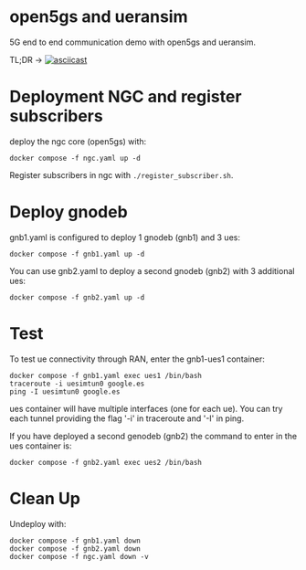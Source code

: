 # open5gs and ueransim 

5G end to end communication demo with open5gs and ueransim.

TL;DR -> [![asciicast](https://asciinema.org/a/617049.png)](https://asciinema.org/a/617049)


# Deployment NGC and register subscribers

deploy the ngc core (open5gs) with:

```
docker compose -f ngc.yaml up -d
```

Register subscribers in ngc with `./register_subscriber.sh`.


# Deploy gnodeb

gnb1.yaml is configured to deploy 1 gnodeb (gnb1) and 3 ues:

```
docker compose -f gnb1.yaml up -d
```

You can use gnb2.yaml to deploy a second gnodeb (gnb2) with 3 additional ues:

```
docker compose -f gnb2.yaml up -d
```


# Test

To test ue connectivity through RAN, enter the gnb1-ues1 container:

```
docker compose -f gnb1.yaml exec ues1 /bin/bash
traceroute -i uesimtun0 google.es
ping -I uesimtun0 google.es
```
ues container will have multiple interfaces (one for each ue). 
You can try each tunnel providing the flag '-i' in traceroute and '-I' in ping.

If you have deployed a second genodeb (gnb2) the command to enter in the ues container is:

```
docker compose -f gnb2.yaml exec ues2 /bin/bash
```


# Clean Up

Undeploy with:

```
docker compose -f gnb1.yaml down
docker compose -f gnb2.yaml down
docker compose -f ngc.yaml down -v
```